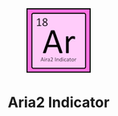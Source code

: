<div align="center">

<img src="https://raw.githubusercontent.com/SchneeHertz/aria2-indicator/master/crx_file/icon/Ar_128.png" alt="icon.png" width="128"/>

# Aria2 Indicator

</div>
